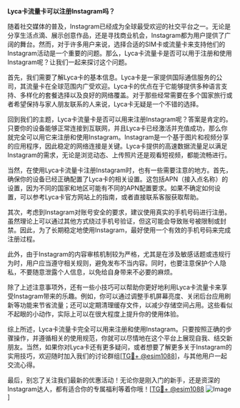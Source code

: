 **Lyca卡流量卡可以注册Instagram吗？**

随着社交媒体的普及，Instagram已经成为全球最受欢迎的社交平台之一。无论是分享生活点滴、展示创意作品，还是寻找商业机会，Instagram都为用户提供了广阔的舞台。然而，对于许多用户来说，选择合适的SIM卡或流量卡来支持他们的Instagram活动是一个重要的问题。那么，Lyca卡流量卡是否可以用于注册和使用Instagram呢？让我们一起来探讨这个问题。

首先，我们需要了解Lyca卡的基本信息。Lyca卡是一家提供国际通信服务的公司，其流量卡在全球范围内广受欢迎。Lyca卡的优点在于它能够提供多种语言支持、多样化的套餐选择以及良好的网络覆盖。对于那些经常需要在多个国家旅行或者希望保持与家人朋友联系的人来说，Lyca卡无疑是一个不错的选择。

回到我们的主题，Lyca卡流量卡是否可以用来注册Instagram呢？答案是肯定的。只要你的设备能够正常连接到互联网，并且Lyca卡已经激活并充值成功，那么你就完全可以用它来注册和使用Instagram。Instagram是一个基于图片和视频分享的应用程序，因此稳定的网络连接是关键。Lyca卡提供的高速数据流量足以满足Instagram的需求，无论是浏览动态、上传照片还是观看短视频，都能流畅进行。

当然，在使用Lyca卡流量卡注册Instagram时，也有一些需要注意的地方。首先，确保你的设备已经正确配置了Lyca卡的相关设置。这包括APN（接入点名称）的设置，因为不同的国家和地区可能有不同的APN配置要求。如果不确定如何设置，可以参考Lyca卡官方网站上的指南，或者直接联系客服获取帮助。

其次，考虑到Instagram对账号安全的要求，建议使用真实的手机号码进行注册。虽然理论上可以通过其他方式绕过手机号验证，但这可能会导致账号被限制或封禁。因此，为了长期稳定地使用Instagram，最好使用一个有效的手机号码来完成注册过程。

此外，由于Instagram的内容审核机制较为严格，尤其是在涉及敏感话题或违规行为时，用户应当遵守相关规则，避免发布不当内容。同时，也要注意保护个人隐私，不要随意泄露个人信息，以免给自身带来不必要的麻烦。

除了上述注意事项外，还有一些小技巧可以帮助你更好地利用Lyca卡流量卡来享受Instagram带来的乐趣。例如，你可以通过调整手机屏幕亮度、关闭后台应用刷新等功能来节省流量；还可以定期清理缓存文件，以减少存储空间占用。这些看似不起眼的小动作，实际上可以在很大程度上提升你的使用体验。

综上所述，Lyca卡流量卡完全可以用来注册和使用Instagram。只要按照正确的步骤操作，并遵循相关的使用规范，你就可以尽情地在这个平台上展现自我、结交新朋友。当然，如果你对Lyca卡还有更多疑问，或者想要了解更多关于Instagram的实用技巧，欢迎随时加入我们的讨论群组[[TG💪+ @esim1088](https://t.me/s/esim1088)]，与其他用户一起交流心得。

最后，别忘了关注我们最新的优惠活动！无论你是刚入门的新手，还是资深的Instagram达人，都有适合你的专属福利等着你哦！[[TG💪+ @esim1088](https://t.me/s/esim1088) ![Image](https://i.postimg.cc/4NQfJmqS/Snipaste-2025-05-13-00-14-12.png)]